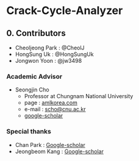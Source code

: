 # Crack-Cycle-Analyzer

## 0. Contributors
- Cheoljeong Park : @CheolJ
- HongSung Uk : @HongSungUk
- Jongwon Yoon : @jw3498

### Academic Advisor
- Seongjin Cho
    - Professor at Chungnam National University
    - page : [amlkorea.com](http://amlkorea.com)
    - e-mail : scho@cnu.ac.kr
    - [google-scholar](https://scholar.google.co.kr/citations?user=fPkDoGsAAAAJ&hl=ko)

### Special thanks
- Chan Park : [Google-scholar](https://scholar.google.co.kr/citations?user=WbTl5V0AAAAJ&hl=ko)
- Jeongbeom Kang : [Google-scholar]()